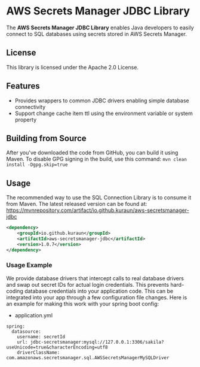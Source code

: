 # AWS Secrets Manager JDBC Library

The **AWS Secrets Manager JDBC Library** enables Java developers to easily connect to SQL databases using secrets stored in AWS Secrets Manager.

## License

This library is licensed under the Apache 2.0 License.

## Features

* Provides wrappers to common JDBC drivers enabling simple database connectivity
* Support change cache item ttl using the environment variable or system property

## Building from Source

After you've downloaded the code from GitHub, you can build it using Maven. To disable GPG signing in the build, use this command: `mvn clean install -Dgpg.skip=true`

## Usage
The recommended way to use the SQL Connection Library is to consume it from Maven.  The latest released version can be found at: https://mvnrepository.com/artifact/io.github.kuraun/aws-secretsmanager-jdbc

``` xml
<dependency>
    <groupId>io.github.kuraun</groupId>
    <artifactId>aws-secretsmanager-jdbc</artifactId>
    <version>1.0.7</version>
</dependency>
```

### Usage Example
We provide database drivers that intercept calls to real database drivers and swap out secret IDs for actual login credentials.
This prevents hard-coding database credentials into your application code. This can be integrated into your app through a few
configuration file changes. Here is an example for making this work with your spring boot config:

* application.yml
```
spring:
  datasource:
    username: secretId
    url: jdbc-secretsmanager:mysql://127.0.0.1:3306/sakila?useUnicode=true&characterEncoding=utf8
    driverClassName: com.amazonaws.secretsmanager.sql.AWSSecretsManagerMySQLDriver


```
